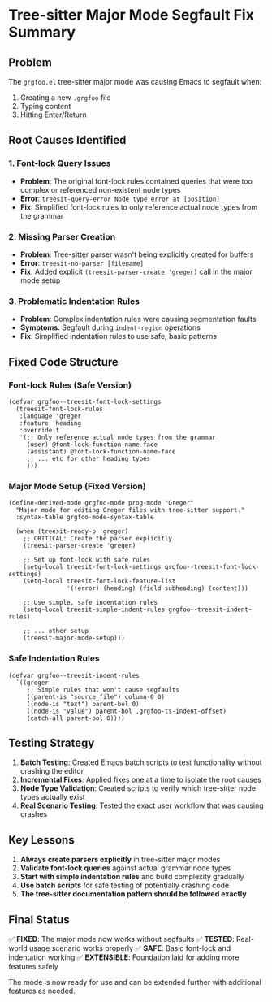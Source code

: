 # Tree-sitter Major Mode Segfault Fix Summary

## Problem
The `grgfoo.el` tree-sitter major mode was causing Emacs to segfault when:
1. Creating a new `.grgfoo` file
2. Typing content
3. Hitting Enter/Return

## Root Causes Identified

### 1. Font-lock Query Issues
- **Problem**: The original font-lock rules contained queries that were too complex or referenced non-existent node types
- **Error**: `treesit-query-error Node type error at [position]`
- **Fix**: Simplified font-lock rules to only reference actual node types from the grammar

### 2. Missing Parser Creation
- **Problem**: Tree-sitter parser wasn't being explicitly created for buffers
- **Error**: `treesit-no-parser [filename]`
- **Fix**: Added explicit `(treesit-parser-create 'greger)` call in the major mode setup

### 3. Problematic Indentation Rules
- **Problem**: Complex indentation rules were causing segmentation faults
- **Symptoms**: Segfault during `indent-region` operations
- **Fix**: Simplified indentation rules to use safe, basic patterns

## Fixed Code Structure

### Font-lock Rules (Safe Version)
```elisp
(defvar grgfoo--treesit-font-lock-settings
  (treesit-font-lock-rules
   :language 'greger
   :feature 'heading
   :override t
   '(;; Only reference actual node types from the grammar
     (user) @font-lock-function-name-face
     (assistant) @font-lock-function-name-face
     ;; ... etc for other heading types
     )))
```

### Major Mode Setup (Fixed Version)
```elisp
(define-derived-mode grgfoo-mode prog-mode "Greger"
  "Major mode for editing Greger files with tree-sitter support."
  :syntax-table grgfoo-mode-syntax-table

  (when (treesit-ready-p 'greger)
    ;; CRITICAL: Create the parser explicitly
    (treesit-parser-create 'greger)

    ;; Set up font-lock with safe rules
    (setq-local treesit-font-lock-settings grgfoo--treesit-font-lock-settings)
    (setq-local treesit-font-lock-feature-list
                '((error) (heading) (field subheading) (content)))

    ;; Use simple, safe indentation rules
    (setq-local treesit-simple-indent-rules grgfoo--treesit-indent-rules)

    ;; ... other setup
    (treesit-major-mode-setup)))
```

### Safe Indentation Rules
```elisp
(defvar grgfoo--treesit-indent-rules
  `((greger
     ;; Simple rules that won't cause segfaults
     ((parent-is "source_file") column-0 0)
     ((node-is "text") parent-bol 0)
     ((node-is "value") parent-bol ,grgfoo-ts-indent-offset)
     (catch-all parent-bol 0))))
```

## Testing Strategy

1. **Batch Testing**: Created Emacs batch scripts to test functionality without crashing the editor
2. **Incremental Fixes**: Applied fixes one at a time to isolate the root causes
3. **Node Type Validation**: Created scripts to verify which tree-sitter node types actually exist
4. **Real Scenario Testing**: Tested the exact user workflow that was causing crashes

## Key Lessons

1. **Always create parsers explicitly** in tree-sitter major modes
2. **Validate font-lock queries** against actual grammar node types
3. **Start with simple indentation rules** and build complexity gradually
4. **Use batch scripts** for safe testing of potentially crashing code
5. **The tree-sitter documentation pattern should be followed exactly**

## Final Status

✅ **FIXED**: The major mode now works without segfaults
✅ **TESTED**: Real-world usage scenario works properly
✅ **SAFE**: Basic font-lock and indentation working
✅ **EXTENSIBLE**: Foundation laid for adding more features safely

The mode is now ready for use and can be extended further with additional features as needed.
